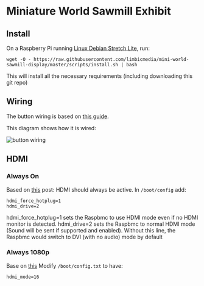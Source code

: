 # Miniature World Sawmill Exhibit

## Install
On a Raspberry Pi running [Linux Debian Stretch Lite](https://www.raspberrypi.org/downloads/raspbian/), run:

```
wget -O - https://raw.githubusercontent.com/limbicmedia/mini-world-sawmill-display/master/scripts/install.sh | bash
```

This will install all the necessary requirements (including downloading this git repo)

## Wiring
The button wiring is based on [this guide](https://raspberrypihq.com/use-a-push-button-with-raspberry-pi-gpio/).

This diagram shows how it is wired:

![button wiring](https://raspberrypihq.com/wp-content/uploads/2018/02/02_Push-button_bb-min.jpg)

## HDMI
### Always On
Based on [this](https://raspberrypi.stackexchange.com/questions/2169/how-do-i-force-the-raspberry-pi-to-turn-on-hdmi) post:
HDMI should always be active. In `/boot/config` add:
```
hdmi_force_hotplug=1
hdmi_drive=2
```
hdmi_force_hotplug=1 sets the Raspbmc to use HDMI mode even if no HDMI monitor is detected. hdmi_drive=2 sets the Raspbmc to normal HDMI mode (Sound will be sent if supported and enabled). Without this line, the Raspbmc would switch to DVI (with no audio) mode by default

### Always 1080p
Base on [this](https://raspberrypi.stackexchange.com/questions/10017/hdmi-output-for-1080p)
Modify `/boot/config.txt` to have:
```
hdmi_mode=16
```